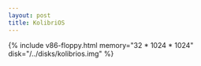 ```yaml
---
layout: post
title: KolibriOS
---
```

{% include v86-floppy.html memory="32 * 1024 * 1024" disk="/../disks/kolibrios.img" %}